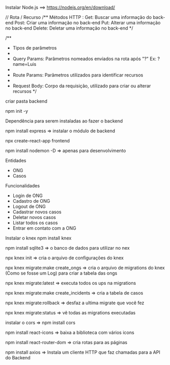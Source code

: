 Instalar Node.js ==> https://nodejs.org/en/download/

// Rota / Recurso
/**
    Métodos HTTP :
    Get: Buscar uma informação do back-end
    Post: Criar uma informação no back-end
    Put: Alterar uma informação no back-end
    Delete: Deletar uma informação no back-end
 */

 /**
  * Tipos de parâmetros
  * 
  * Query Params: Parâmetros nomeados enviados na rota após "?" Ex: ?name=Luis
  * 
  * Route Params: Parâmetros utilizados para identificar recursos
  * 
  * Request Body: Corpo da requisição, utilizado para criar ou alterar recursos
  */

criar pasta backend

npm init -y

Dependência para serem instaladas ao fazer o backend

npm install express => instalar o módulo de backend

npx create-react-app frontend

npm install nodemon -D => apenas para desenvolvimento

Entidades
- ONG
- Casos

Funcionalidades
- Login de ONG
- Cadastro de ONG
- Logout de ONG
- Cadastrar novos casos
- Deletar novos casos
- Listar todos os casos
- Entrar em contato com a ONG

Instalar o knex
npm install knex

npm install sqlite3 => o banco de dados para utilizar no nex

npx knex init => cria o arquivo de configurações do knex

npx knex migrate:make create_ongs => cria o arquivo de migrations do knex (Como se fosse um Log) para criar a tabela das ongs

npx knex migrate:latest => executa todos os ups na migrations

npx knex migrate:make create_incidents => cria a tabela de casos

npx knex migrate:rollback => desfaz a ultima migrate que você fez

npx knex migrate:status => vê todas as migrations executadas

instalar o cors => npm install cors

npm install react-icons => baixa a biblioteca com vários icons

npm install react-router-dom => cria rotas para as páginas

npm install axios => Instala um cliente HTTP que faz chamadas para a API do Backend